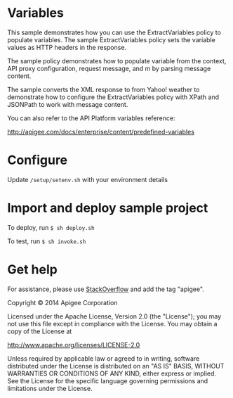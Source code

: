 # Variables

This sample demonstrates how you can use the ExtractVariables policy to 
populate variables. The sample ExtractVariables policy sets the variable values
as HTTP headers in the response.

The sample policy demonstrates how to populate variable from the context, 
API proxy configuration, request message, and m by parsing message content.

The sample converts the XML response to from Yahoo! weather to demonstrate 
how to configure the ExtractVariables policy with XPath and JSONPath
to work with message content.

You can also refer to the API Platform variables reference:

http://apigee.com/docs/enterprise/content/predefined-variables

# Configure 

Update `/setup/setenv.sh` with your environment details

# Import and deploy sample project

To deploy, run `$ sh deploy.sh`

To test, run `$ sh invoke.sh`

# Get help

For assistance, please use [StackOverflow](http://stackoverflow.com/tags/apigee) and add the tag "apigee".

Copyright © 2014 Apigee Corporation

Licensed under the Apache License, Version 2.0 (the "License"); you may not use
this file except in compliance with the License. You may obtain a copy
of the License at

http://www.apache.org/licenses/LICENSE-2.0

Unless required by applicable law or agreed to in writing, software
distributed under the License is distributed on an "AS IS" BASIS,
WITHOUT WARRANTIES OR CONDITIONS OF ANY KIND, either express or implied.
See the License for the specific language governing permissions and
limitations under the License.
